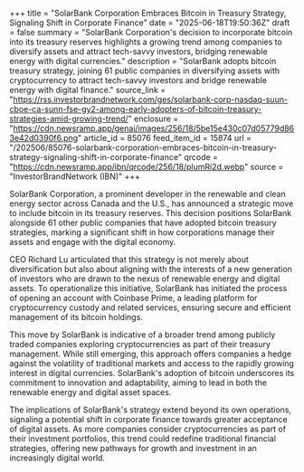 +++
title = "SolarBank Corporation Embraces Bitcoin in Treasury Strategy, Signaling Shift in Corporate Finance"
date = "2025-06-18T19:50:36Z"
draft = false
summary = "SolarBank Corporation's decision to incorporate bitcoin into its treasury reserves highlights a growing trend among companies to diversify assets and attract tech-savvy investors, bridging renewable energy with digital currencies."
description = "SolarBank adopts bitcoin treasury strategy, joining 61 public companies in diversifying assets with cryptocurrency to attract tech-savvy investors and bridge renewable energy with digital finance."
source_link = "https://rss.investorbrandnetwork.com/ges/solarbank-corp-nasdaq-suun-cboe-ca-sunn-fse-gy2-among-early-adopters-of-bitcoin-treasury-strategies-amid-growing-trend/"
enclosure = "https://cdn.newsramp.app/genai/images/256/18/5be15e430c07d05779d863e42d0390f6.png"
article_id = 85076
feed_item_id = 15874
url = "/202506/85076-solarbank-corporation-embraces-bitcoin-in-treasury-strategy-signaling-shift-in-corporate-finance"
qrcode = "https://cdn.newsramp.app/ibn/qrcode/256/18/plumRi2d.webp"
source = "InvestorBrandNetwork (IBN)"
+++

<p>SolarBank Corporation, a prominent developer in the renewable and clean energy sector across Canada and the U.S., has announced a strategic move to include bitcoin in its treasury reserves. This decision positions SolarBank alongside 61 other public companies that have adopted bitcoin treasury strategies, marking a significant shift in how corporations manage their assets and engage with the digital economy.</p><p>CEO Richard Lu articulated that this strategy is not merely about diversification but also about aligning with the interests of a new generation of investors who are drawn to the nexus of renewable energy and digital assets. To operationalize this initiative, SolarBank has initiated the process of opening an account with Coinbase Prime, a leading platform for cryptocurrency custody and related services, ensuring secure and efficient management of its bitcoin holdings.</p><p>This move by SolarBank is indicative of a broader trend among publicly traded companies exploring cryptocurrencies as part of their treasury management. While still emerging, this approach offers companies a hedge against the volatility of traditional markets and access to the rapidly growing interest in digital currencies. SolarBank's adoption of bitcoin underscores its commitment to innovation and adaptability, aiming to lead in both the renewable energy and digital asset spaces.</p><p>The implications of SolarBank's strategy extend beyond its own operations, signaling a potential shift in corporate finance towards greater acceptance of digital assets. As more companies consider cryptocurrencies as part of their investment portfolios, this trend could redefine traditional financial strategies, offering new pathways for growth and investment in an increasingly digital world.</p>